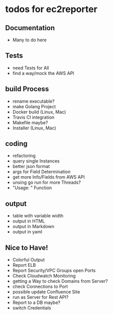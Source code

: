 # todos for ec2reporter

## Documentation
* Many to do here

## Tests
* need Tests for All
* find a way/mock the AWS API

## build Process
* rename executable?
* make Golang Project
* Docker build (Linux, Mac)
* Travis CI integration
* Makefile maybe?
* Installer (Linux, Mac)

## coding
* refactoring
* query single Instances
* better json format
* args for Field Determination
* get more Info/Fields from AWS API
* unsing go run for more Threads?
* "Usage: " Function

## output
* table with variable width
* output in HTML
* output in Markdown
* output in yaml

## Nice to Have!
* Colorful Output
* Report ELB
* Report Security/VPC Groups open Ports
* Check Cloudwatch Monitoring
* getting a Way to check Domains from Server?
* check Connections to Port
* possible update Confluence Site
* run as Server for Rest API?
* Report to a DB maybe?
* switch Credentials
